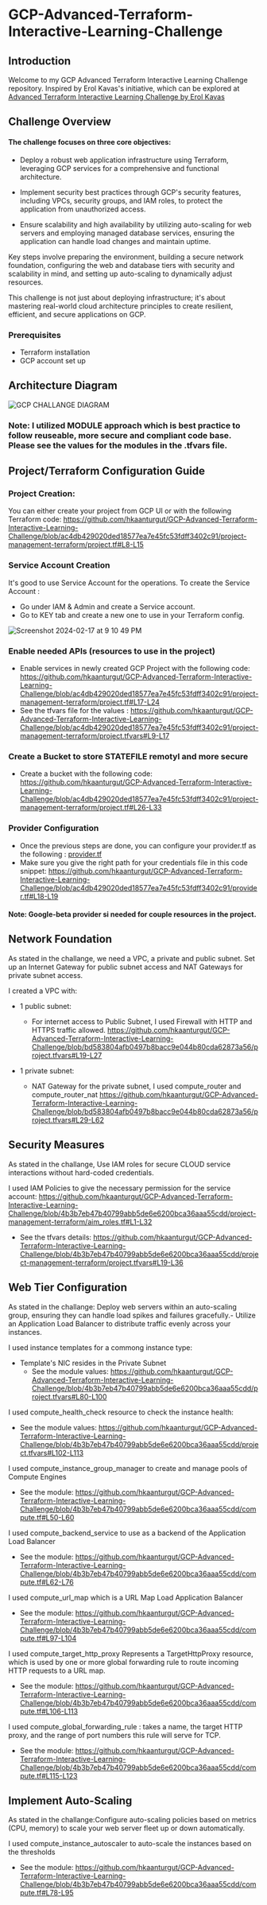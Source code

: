 # GCP-Advanced-Terraform-Interactive-Learning-Challenge


## Introduction
Welcome to my GCP Advanced Terraform Interactive Learning Challenge repository. Inspired by Erol Kavas's initiative, which can be explored at <a href="https://www.linkedin.com/pulse/advanced-terraform-interactive-learning-challenge-erol-kavas-aujxc/?trackingId=87jgxLkuTk%2BTJ0t7uL4O0g%3D%3D" target="_blank">Advanced Terraform Interactive Learning Challenge by Erol Kavas</a> 

## Challenge Overview
#### The challenge focuses on three core objectives:

- Deploy a robust web application infrastructure using Terraform, leveraging GCP services for a comprehensive and functional architecture.
  
- Implement security best practices through GCP's security features, including VPCs, security groups, and IAM roles, to protect the application from unauthorized access.
  
- Ensure scalability and high availability by utilizing auto-scaling for web servers and employing managed database services, ensuring the application can handle load changes and maintain uptime.
  
Key steps involve preparing the environment, building a secure network foundation, configuring the web and database tiers with security and scalability in mind, and setting up auto-scaling to dynamically adjust resources.

This challenge is not just about deploying infrastructure; it's about mastering real-world cloud architecture principles to create resilient, efficient, and secure applications on GCP.

### Prerequisites
- Terraform installation
- GCP account set up

## Architecture Diagram
![GCP CHALLANGE DIAGRAM](https://github.com/hkaanturgut/GCP-Advanced-Terraform-Interactive-Learning-Challenge/assets/113396342/de1c3716-dae5-4f26-b221-e40b9a1b0a5e)

### Note: I utilized MODULE approach which is best practice to follow reuseable, more secure and compliant code base. Please see the values for the modules in the .tfvars file.

## Project/Terraform Configuration Guide

### Project Creation: 
You can either create your project from GCP UI or with the following Terraform code:
https://github.com/hkaanturgut/GCP-Advanced-Terraform-Interactive-Learning-Challenge/blob/ac4db429020ded18577ea7e45fc53fdff3402c91/project-management-terraform/project.tf#L8-L15

### Service Account Creation
It's good to use Service Account for the operations. To create the Service Account :
- Go under IAM & Admin and create a Service account.
- Go to KEY tab and create a new one to use in your Terraform config.
  
 ![Screenshot 2024-02-17 at 9 10 49 PM](https://github.com/hkaanturgut/GCP-Advanced-Terraform-Interactive-Learning-Challenge/assets/113396342/b542102d-c149-4c21-a405-64d3937f862e)

### Enable needed APIs (resources to use in the project)
-  Enable services in newly created GCP Project with the following code:
  https://github.com/hkaanturgut/GCP-Advanced-Terraform-Interactive-Learning-Challenge/blob/ac4db429020ded18577ea7e45fc53fdff3402c91/project-management-terraform/project.tf#L17-L24
- See the tfvars file for the values : https://github.com/hkaanturgut/GCP-Advanced-Terraform-Interactive-Learning-Challenge/blob/ac4db429020ded18577ea7e45fc53fdff3402c91/project-management-terraform/project.tfvars#L9-L17

### Create a Bucket to store STATEFILE remotyl and more secure
- Create a bucket with the following code:
  https://github.com/hkaanturgut/GCP-Advanced-Terraform-Interactive-Learning-Challenge/blob/ac4db429020ded18577ea7e45fc53fdff3402c91/project-management-terraform/project.tf#L26-L33

### Provider Configuration
- Once the previous steps are done, you can configure your provider.tf as the following :  <a href="https://github.com/hkaanturgut/GCP-Advanced-Terraform-Interactive-Learning-Challenge/blob/main/provider.tf" target="_blank">provider.tf</a>
- Make sure you give the right path for your credentials file in this code snippet:
  https://github.com/hkaanturgut/GCP-Advanced-Terraform-Interactive-Learning-Challenge/blob/ac4db429020ded18577ea7e45fc53fdff3402c91/provider.tf#L18-L19
#### Note: Google-beta provider si needed for couple resources in the project.

## Network Foundation
As stated in the challange, we need a VPC, a private and public subnet. Set up an Internet Gateway for public subnet access and NAT Gateways for private subnet access.

I created a VPC with:
 - 1 public subnet:
    - For internet access to Public Subnet, I used Firewall with HTTP and HTTPS traffic allowed.
   https://github.com/hkaanturgut/GCP-Advanced-Terraform-Interactive-Learning-Challenge/blob/bd583804afb0497b8bacc9e044b80cda62873a56/project.tfvars#L19-L27

 - 1 private subnet:
    - NAT Gateway for the private subnet, I used compute_router and compute_router_nat
      https://github.com/hkaanturgut/GCP-Advanced-Terraform-Interactive-Learning-Challenge/blob/bd583804afb0497b8bacc9e044b80cda62873a56/project.tfvars#L29-L62

## Security Measures
As stated in the challange, Use IAM roles for secure CLOUD service interactions without hard-coded credentials.

I used IAM Policies to give the necessary permission for the service account:
  https://github.com/hkaanturgut/GCP-Advanced-Terraform-Interactive-Learning-Challenge/blob/4b3b7eb47b40799abb5de6e6200bca36aaa55cdd/project-management-terraform/aim_roles.tf#L1-L32
   - See the tfvars details:
     https://github.com/hkaanturgut/GCP-Advanced-Terraform-Interactive-Learning-Challenge/blob/4b3b7eb47b40799abb5de6e6200bca36aaa55cdd/project-management-terraform/project.tfvars#L19-L36
     
## Web Tier Configuration
As stated in the challange: Deploy web servers within an auto-scaling group, ensuring they can handle load spikes and failures gracefully.- Utilize an Application Load Balancer to distribute traffic evenly across your instances.

I used instance templates for a commong instance type:
- Template's NIC resides in the Private Subnet
  - See the module values:
    https://github.com/hkaanturgut/GCP-Advanced-Terraform-Interactive-Learning-Challenge/blob/4b3b7eb47b40799abb5de6e6200bca36aaa55cdd/project.tfvars#L80-L100

I used compute_health_check resource to check the instance health:
- See the module values:
  https://github.com/hkaanturgut/GCP-Advanced-Terraform-Interactive-Learning-Challenge/blob/4b3b7eb47b40799abb5de6e6200bca36aaa55cdd/project.tfvars#L102-L113

I used compute_instance_group_manager to create and manage pools of Compute Engines
- See the module:
   https://github.com/hkaanturgut/GCP-Advanced-Terraform-Interactive-Learning-Challenge/blob/4b3b7eb47b40799abb5de6e6200bca36aaa55cdd/compute.tf#L50-L60

I used compute_backend_service to use as a backend of the Application Load Balancer
- See the module:
  https://github.com/hkaanturgut/GCP-Advanced-Terraform-Interactive-Learning-Challenge/blob/4b3b7eb47b40799abb5de6e6200bca36aaa55cdd/compute.tf#L62-L76

I used compute_url_map which is a URL Map Load Application Balancer
- See the module:
  https://github.com/hkaanturgut/GCP-Advanced-Terraform-Interactive-Learning-Challenge/blob/4b3b7eb47b40799abb5de6e6200bca36aaa55cdd/compute.tf#L97-L104

I used compute_target_http_proxy Represents a TargetHttpProxy resource, which is used by one or more global forwarding rule to route incoming HTTP requests to a URL map.
- See the module:
  https://github.com/hkaanturgut/GCP-Advanced-Terraform-Interactive-Learning-Challenge/blob/4b3b7eb47b40799abb5de6e6200bca36aaa55cdd/compute.tf#L106-L113

I used compute_global_forwarding_rule : takes a name, the target HTTP proxy, and the range of port numbers this rule will serve for TCP.
- See the module:
  https://github.com/hkaanturgut/GCP-Advanced-Terraform-Interactive-Learning-Challenge/blob/4b3b7eb47b40799abb5de6e6200bca36aaa55cdd/compute.tf#L115-L123

## Implement Auto-Scaling
As stated in the challange:Configure auto-scaling policies based on metrics (CPU, memory) to scale your web server fleet up or down automatically.

I used compute_instance_autoscaler to auto-scale the instances based on the thresholds
- See the module:
  https://github.com/hkaanturgut/GCP-Advanced-Terraform-Interactive-Learning-Challenge/blob/4b3b7eb47b40799abb5de6e6200bca36aaa55cdd/compute.tf#L78-L95
